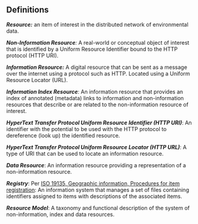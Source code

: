 ## Definitions

**_Resource:_** an item of interest in the distributed network of environmental data.

**_Non-Information Resource_***:* A real-world or conceptual object of interest that is identified by a Uniform Resource Identifier bound to the HTTP protocol (HTTP URI).

**_Information Resource:_** A digital resource that can be sent as a message over the internet using a protocol such as HTTP. Located using a Uniform Resource Locator (URL).

**_Information Index Resource_**: An information resource that provides an index of annotated (metadata) links to information and non-information resources that describe or are related to the non-information resource of interest.

**_HyperText Transfer Protocol Uniform Resource Identifier (HTTP URI)_**: An identifier with the potential to be used with the HTTP protocol to dereference (look up) the identified resource.

**_HyperText Transfer Protocol Uniform Resource Locator (HTTP URL)_**: A type of URI that can be used to locate an information resource. 

**_Data Resource_**: An information resource providing a representation of a non-information resource.

**_Registry_**: Per [ISO 19135, ](https://www.fgdc.gov/standards/organization/FGDC-SWG/meetings/2005/2005-12-20/ISO%2019135.ppt)[Geographic information, Procedures for item registration](https://www.fgdc.gov/standards/organization/FGDC-SWG/meetings/2005/2005-12-20/ISO%2019135.ppt): An information system that manages a set of files containing identifiers assigned to items with descriptions of the associated items.

**_Resource Model_**: A taxonomy and functional description of the system of non-information, index and data resources.